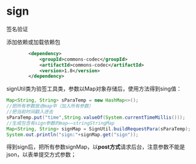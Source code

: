 # sign
签名验证

添加依赖或加载依赖包

```xml
 		<dependency>
            <groupId>commons-codec</groupId>
            <artifactId>commons-codec</artifactId>
            <version>1.8</version>
        </dependency>
```

signUtil类为验签工具类，参数以Map对象存储后，使用方法得到sing值：

```java
Map<String, String> sParaTemp = new HashMap<>();
//把所有参数放进map中（加入所有参数）
//把当前时间戳入进去
sParaTemp.put("time",String.valueOf(System.currentTimeMillis()));
//生成包含有sign参数的map——stringStringMap
Map<String, String> signMap = SignUtil.buildRequestPara(sParaTemp);
System.out.println("sign:"+signMap.get("sign"));
```

得到sign后，把所有参数signMap，以**post方式**请求后台，注意参数不能是json，以表单提交方式参数；